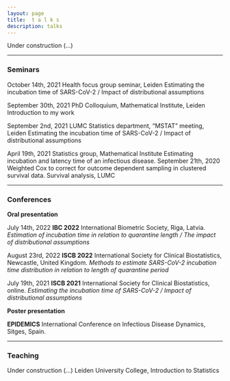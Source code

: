 ```yaml
---
layout: page
title:  t a l k s
description: talks
---
```


Under construction (...)

---

### Seminars ###

October 14th, 2021 Health focus group seminar, Leiden Estimating the incubation time of SARS-CoV-2 / Impact of distributional assumptions 

September 30th, 2021 PhD Colloquium, Mathematical Institute, Leiden Introduction to my work 

September 2nd, 2021	LUMC Statistics department, “MSTAT” meeting, Leiden Estimating the incubation time of SARS-CoV-2 / Impact of distributional assumptions

April 19th, 2021 Statistics group, Mathematical Institute	Estimating incubation and latency time of an infectious disease.
September 21th, 2020	Weighted Cox to correct for outcome dependent sampling in clustered survival data. Survival analysis, LUMC

---

### Conferences ###
**Oral presentation**

July 14th, 2022	**IBC 2022** International Biometric Society, Riga, Latvia. 
*Estimation of incubation time in relation to quarantine length / The impact of distributional assumptions*

August 23rd, 2022	**ISCB 2022** International Society for Clinical Biostatistics, Newcastle, United Kingdom. 
*Methods to estimate SARS-CoV-2 incubation time distribution in relation to length of quarantine period*

July 19th, 2021	**ISCB 2021** International Society for Clinical Biostatistics, online. 
*Estimating the incubation time of SARS-CoV-2 / Impact of distributional assumptions*

**Poster presentation**

**EPIDEMICS** International Conference on Infectious Disease Dynamics, Sitges, Spain.



---

### Teaching
Under construction (...)
Leiden University College, Introduction to Statistics


